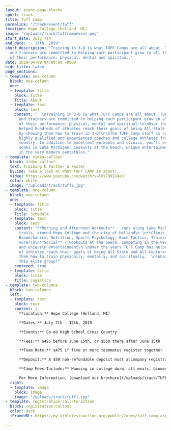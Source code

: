 ```yaml
---
layout: event-page-blocks
sport: track
title: Tuff Camp
permalink: "/track/event/tuff"
location: Hope College (Holland, MI)
image: "/uploads/track/tuffcampevent.png"
start_date: July 7th
end_date: "- 12th, 2019"
short_description: 'Training in 3-D is what TUFF Camps are all about. TUFF Camp staff
  and trainers are committed to helping each participant grow in all three aspects
  of their performance: physical, mental and spiritual.'
date: 2019-04-09 04:00:00 +0000
hide_title: false
page_sections:
- template: one-column
  block: one-column
  one:
  - template: title
    block: title
    Title: About
  - template: text
    block: text
    content: "  \nTraining in 3-D is what TUFF Camps are all about. TUFF Camp staff
      and trainers are committed to helping each participant grow in all three aspects
      of their performance: physical, mental and spiritual.\n\nOver the years, we’ve
      helped hundreds of athletes reach their goals of being All-State and All-Conference
      by showing them how to train in 3-D!\n\nThe TUFF Camp staff is comprised of
      highly qualified and experienced coaches and college athletes from around the
      country. In addition to excellent workouts and clinics, you’ll enjoy post-workout
      soaks in Lake Michigan, cookouts at the beach, unique entertainment and competing
      in the very modern pentathlon."
- template: video-callout
  block: video-callout
  text: Training U Farther & Faster
  byLine: Take a look at what TUFF CAMP is about!
  video: https://www.youtube.com/watch?v=lXY799Zx4aU
  color: white
  image: "/uploads/track/tuff2.jpg"
- template: one-column
  block: one-column
  one:
  - template: title
    block: title
    Title: Schedule
  - template: text
    block: text
    content: "**Morning and Afternoon Workouts** - runs along Lake Michigan, wooded
      trails, around Hope College and the city of Holland\n \n**Clinic Topics** -
      Biomechanics, Nutrition, Sports Psychology, Race Tactics, Training Tips, and
      more!\n\n**Social** - Cookouts at the beach, competing in the Very Modern Pentathlon,
      and unique\n entertainment\n \nOver the years TUFF Camp has helped hundreds
      of athletes reach their goals of being All-State and All-Conference by showing
      them how to train physically, mentally, and spiritually.  \n\nCome and join
      this elite group!"
    centered: true
  - template: title
    block: title
    Title: Logistics
- template: two-columns
  block: two-columns
  left:
  - template: text
    block: text
    content: |-
      **Location:** Hope College (Holland, MI)

      **Dates:** July 7th - 12th, 2019

      **Events:** Co-ed High School Cross Country

      **Fees:** $495 before June 15th, or $550 there after June 15th

      **Team Rate:** $475 if five or more teammates register together

      **Deposit:** A $50 non-refundable deposit must accompany registration. The deposit will be applied to your camp fee. The remaining balance is due on or prior to the first day of camp.

      **Camp Fees Include:** Housing in college dorm, all meals, biomechanical analysis, personalized training, t-shirt, notebook, Christian atmosphere, goal-setting, teamwork, and much more!

      For More Information, [download our brochure](/uploads/track/TUFFbrochure2019.pdf).
  right:
  - template: image
    block: image
    image: "/uploads/track/tuff1.jpg"
- template: registration-call-to-action
  block: registration-callout
  color: dark
  iFrameURL: https://my.athletesinaction.org/public/forms/tuff-camp.aspx?EventID=2005

---
```

